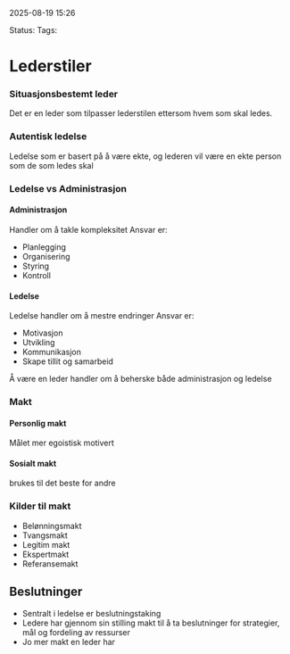2025-08-19 15:26

Status:
Tags:

# Lederstiler 
### Situasjonsbestemt leder
Det er en leder som tilpasser lederstilen ettersom hvem som skal ledes. 
### Autentisk ledelse 
Ledelse som er basert på å være ekte, og lederen vil være en ekte person som de som ledes skal 


### Ledelse vs Administrasjon
#### Administrasjon
Handler om å takle kompleksitet 
Ansvar er:
- Planlegging
- Organisering
- Styring
- Kontroll
#### Ledelse
Ledelse handler om å mestre endringer
Ansvar er:
- Motivasjon
- Utvikling
- Kommunikasjon
- Skape tillit og samarbeid

Å være en leder handler om å beherske både administrasjon og ledelse

### Makt 
#### Personlig makt
Målet mer egoistisk motivert
#### Sosialt makt
brukes til det beste for andre

### Kilder til makt
- Belønningsmakt
- Tvangsmakt
- Legitim makt
- Ekspertmakt
- Referansemakt


## Beslutninger

- Sentralt i ledelse er beslutningstaking
- Ledere har gjennom sin stilling makt til å ta beslutninger for strategier, mål og fordeling av ressurser
- Jo mer makt en leder har 
















